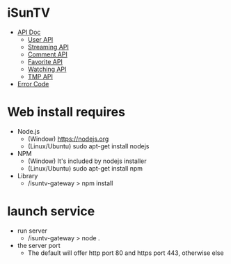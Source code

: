 # iSunTV #

* [API Doc](https://bitbucket.org/tidenet/isuntv-gateway/wiki/browse/API_Doc)
    * [User API](https://bitbucket.org/tidenet/isuntv-gateway/wiki/API_Doc/User_API(no.0XX))
    * [Streaming API](https://bitbucket.org/tidenet/isuntv-gateway/wiki/API_Doc/Stream_API(no.1XX))
    * [Comment API](https://bitbucket.org/tidenet/isuntv-gateway/wiki/API_Doc/Comment_API(no.2XX))
    * [Favorite API](https://bitbucket.org/tidenet/isuntv-gateway/wiki/API_Doc/Favorite_API(no.3XX))
    * [Watching API](https://bitbucket.org/tidenet/isuntv-gateway/wiki/API_Doc/Watching_API(No.4xx))
    * [TMP API](https://bitbucket.org/tidenet/isuntv-gateway/wiki/API_Doc/TMP_API(no.1XXX))
* [Error Code](https://bitbucket.org/tidenet/isuntv-gateway/wiki/Error)

Web install requires
================

* Node.js
	* (Window) https://nodejs.org
	* (Linux/Ubuntu) sudo apt-get install nodejs
*  NPM
	* (Window) It's included by nodejs installer 
	*  (Linux/Ubuntu) sudo apt-get install npm
* Library
	* /isuntv-gateway > npm install

launch service
===========

* run server
	* /isuntv-gateway > node .
* the server port
	* The default will offer http port 80 and https port 443, otherwise else